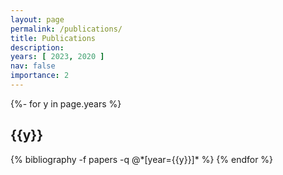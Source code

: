 ```yaml
---
layout: page
permalink: /publications/
title: Publications
description:
years: [ 2023, 2020 ]
nav: false
importance: 2
---
```


<!-- _pages/publications.md -->
<div class="publications">

{%- for y in page.years %}
<h2 class="year">{{y}}</h2>
{% bibliography -f papers -q @*[year={{y}}]* %}
{% endfor %}

</div>
